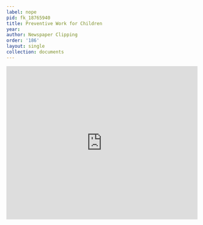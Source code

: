 ```yaml
---
label: nope
pid: fk_18765940
title: Preventive Work for Children
year:
author: Newspaper Clipping
order: '186'
layout: single
collection: documents
---
```

<iframe src="https://northwestern.app.box.com/embed/s/hx7d1z9br5iebojiwr8xltm0i5aqv50s?sortColumn=date&view=list" width="500" height="400" frameborder="0" allowfullscreen webkitallowfullscreen msallowfullscreen></iframe>

